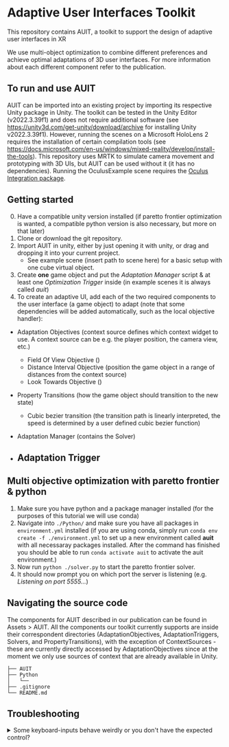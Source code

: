 # Adaptive User Interfaces Toolkit
This repository contains AUIT, a toolkit to support the design of adaptive user interfaces in XR

We use multi-object optimization to combine different preferences and achieve optimal adaptations of 3D user interfaces.
For more information about each different component refer to the publication.

## To run and use AUIT
AUIT can be imported into an existing project by importing its respective Unity package in Unity.
The toolkit can be tested in the Unity Editor (v2022.3.39f1) and does not require additional software (see https://unity3d.com/get-unity/download/archive for installing Unity v2022.3.39f1).
However, running the scenes on a Microsoft HoloLens 2 requires the installation of certain compilation tools (see https://docs.microsoft.com/en-us/windows/mixed-reality/develop/install-the-tools).
This repository uses MRTK to simulate camera movement and prototyping with 3D UIs, but AUIT can be used without it (it has no dependencies).
Running the OculusExample scene requires the [Oculus Integration package](https://assetstore.unity.com/packages/tools/integration/oculus-integration-82022).

## Getting started
0. Have a compatible unity version installed (if paretto frontier optimization is wanted, a compatible python version is also necessary, but more on that later)
1. Clone or download the git repository.
2. Import AUIT in unity, either by just opening it with unity, or drag and dropping it into your current project.
   - See example scene (insert path to scene here) for a basic setup with one cube virtual object.
3. Create **one** game object and put the *Adaptation Manager* script & at least one *Optimization Trigger* inside (in example scenes it is always called *auit*)
4. To create an adaptive UI, add each of the two required components to the user interface (a game object) to adapt (note that some dependencies will be added automatically, such as the local objective handler):
- Adaptation Objectives (context source defines which context widget to use. A context source can be e.g. the player position, the camera view, etc.)
  - Field Of View Objective ()
  - Distance Interval Objective (position the game object in a range of distances from the context source)
  - Look Towards Objective ()
- Property Transitions (how the game object should transition to the new state)
  - Cubic bezier transition (the transition path is linearly interpreted, the speed is determined by a user defined cubic bezier function)

- Adaptation Manager (contains the Solver)
- Adaptation Trigger
  - 

## Multi objective optimization with paretto frontier & python
1. Make sure you have python and a package manager installed (for the purposes of this tutorial we will use conda)
2. Navigate into `./Python/` and make sure you have all packages in `environment.yml` installed (if you are using conda, simply run `conda env create -f ./environment.yml` to set up a new environment called **auit** with all necessaray packages installed. After the command has finished you should be able to run `conda activate auit` to activate the auit environment.)
3. Now run `python ./solver.py` to start the paretto frontier solver.
4. It should now prompt you on which port the server is listening (e.g. *Listening on port 5555...*)


## Navigating the source code
The components for AUIT described in our publication can be found in Assets > AUIT. All the components our toolkit currently supports are inside their correspondent directories (AdaptationObjectives, AdaptationTriggers, Solvers, and PropertyTransitions), with the exception of ContextSources - these are currently directly accessed by AdaptationObjectives since at the moment we only use sources of context that are already available in Unity.

```
├── AUIT
├── Python
│   └──
├── .gitignore
└── README.md
```

## Troubleshooting
<details>
<summary>Some keyboard-inputs behave weirdly or you don't have the expected control?</summary>
In unity navigate to Edit > Project Settings > Input Manager > Axes (dropdown) and make sure the controls are bound correctly
<ul>
  <li><b>Horizontal</b> for left right movement</li>
  <li><b>Vertical</b> for forward backward movement</li>
  <li><b>UpDown</b> for upwards and downwards movement</li>
  <li><b>Optimization Request</b> to use the *On Request Optimization Trigger* with a hotkey</li>
</ul>
</details>
